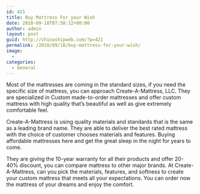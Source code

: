 ```yaml
---
id: 421
title: Buy Mattress For your Wish
date: 2010-09-18T07:58:12+00:00
author: admin
layout: post
guid: http://chinashipweb.com/?p=421
permalink: /2010/09/18/buy-mattress-for-your-wish/
image:
  - 
categories:
  - General
---
```

Most of the mattresses are coming in the standard sizes, if you need the specific size of mattress, you can approach Create-A-Mattress, LLC. They are specialized in Custom made-to-order mattresses and offer custom mattress with high quality that&#8217;s beautiful as well as give extremely comfortable feel.

Create-A-Mattress is using quality materials and standards that is the same as a leading brand name. They are able to deliver the best rated mattress with the choice of customer chooses materials and features. Buying affordable mattresses here and get the great sleep in the night for years to come.

They are giving the 10-year warranty for all their products and offer 20-40% discount, you can compare mattress to other major brands. At Create-A-Mattress, can you pick the materials, features, and softness to create your custom mattress that meets all your expectations. You can order now the mattress of your dreams and enjoy the comfort.